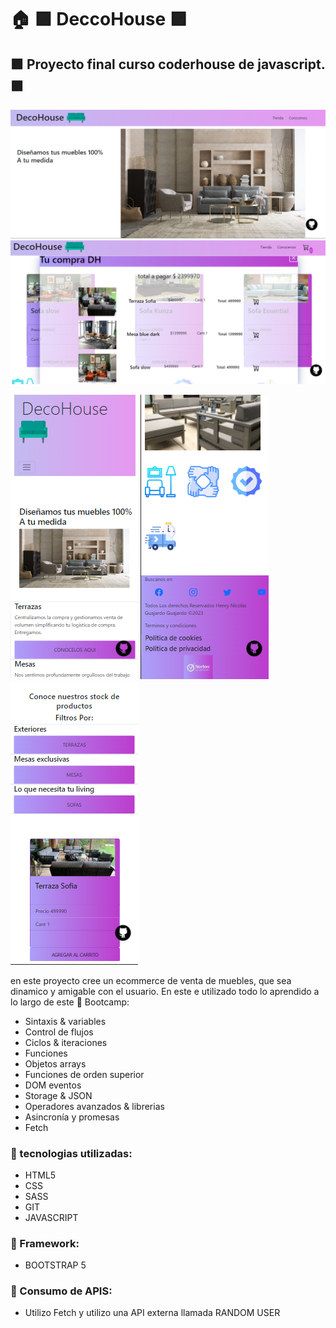# :house: :purple_square: DeccoHouse :purple_square: 
## :purple_square:  Proyecto final curso coderhouse de javascript. :purple_square:
![](https://github.com/henryguajard/decohouse/blob/main/imagenes/img_README/Decco01.png)
![](https://github.com/henryguajard/decohouse/blob/main/imagenes/img_README/decco06.png)

![](https://github.com/henryguajard/decohouse/blob/main/imagenes/img_README/deccomobile01.png) ![](https://github.com/henryguajard/decohouse/blob/main/imagenes/img_README/deccomobile02.png)  ![](https://github.com/henryguajard/decohouse/blob/main/imagenes/img_README/deccomobile03.png)        


en este proyecto cree un ecommerce de venta de muebles, que sea dinamico y amigable con el usuario.
En este e utilizado todo lo aprendido a lo largo de este :open_book: Bootcamp:
- Sintaxis & variables
-  Control de flujos
- Ciclos & iteraciones
- Funciones
- Objetos arrays
-  Funciones de orden superior
-  DOM eventos
- Storage & JSON
- Operadores avanzados & librerias
- Asincronía y promesas
-  Fetch
### :closed_book: tecnologias utilizadas:
- HTML5
- CSS
- SASS
- GIT
- JAVASCRIPT
### :closed_book: Framework:
 - BOOTSTRAP 5
 ### :closed_book: Consumo de APIS:
 - Utilizo Fetch y utilizo una API externa llamada RANDOM USER 
 



 
